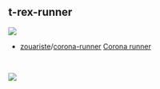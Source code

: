 ## t-rex-runner

![](https://user-images.githubusercontent.com/13794470/37289691-964618be-260a-11e8-8c4a-6df04d6c490d.gif)

- [zouariste](https://github.com/zouariste)/[corona-runner](https://github.com/zouariste/corona-runner) [Corona runner](https://dealsium.com/) 
<br>

![](assets/corona-runner.gif)



